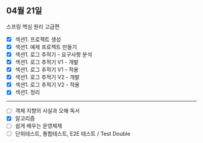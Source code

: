 ## 04월 21일

스프링 핵심 원리 고급편

- [x] 섹션1. 프로젝트 생성
- [x] 섹션1. 예제 프로젝트 만들기
- [x] 섹션1. 로그 추적기 - 요구사항 분석
- [x] 섹션1. 로그 추적기 V1 - 개발
- [x] 섹션1. 로그 추적기 V1 - 적용
- [x] 섹션1. 로그 추적기 V2 - 개발
- [x] 섹션1. 로그 추적기 V2 - 적용
- [x] 섹션1. 정리

---

- [ ] 객체 지향의 사실과 오해 독서
- [x] 알고리즘
- [ ] 쉽게 배우는 운영체제
- [ ] 단위테스트, 통합테스트, E2E 테스트 / Test Double
